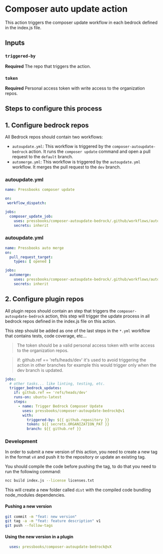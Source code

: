 # Composer auto update action

This action triggers the composer update workflow in each bedrock defined in the index.js file.

## Inputs

### `triggered-by`

**Required** The repo that triggers the action.

### `token`

**Required** Personal access token with write access to the organization repos.

## Steps to configure this process

## 1. Configure bedrock repos

All Bedrock repos should contain two workflows:

* `autoupdate.yml`: This workflow is triggered by the `composer-autoupdate-bedrock` action. It runs the `composer update` command and open a pull request to the `default` branch.
* `automerge.yml`: This workflow is triggered by the `autoupdate.yml` workflow. It merges the pull request to the `dev` branch.

### autoupdate.yml

```yaml
name: Pressbooks composer update

on:
 workflow_dispatch:

jobs:
  composer_update_job:
    uses: pressbooks/composer-autoupdate-bedrock/.github/workflows/auto-update.yml@v1
    secrets: inherit
```

### autoupdate.yml

```yaml
name: Pressbooks auto merge
on:
  pull_request_target:
    types: [ opened ]

jobs:
  automerge:
    uses: pressbooks/composer-autoupdate-bedrock/.github/workflows/auto-merge.yml@v1
    secrets: inherit
```

## 2. Configure plugin repos

All plugin repos should contain an step that triggers the `composer-autoupdate-bedrock` action, this step will trigger the update process in all bedrock repos defined in the index.js file on this action.

This step should be added as one of the last steps in the `*.yml` workflow that contains tests, code coverage, etc...

> The token should be a valid personal access token with write access to the organization repos.

> if: github.ref == 'refs/heads/dev' it's used to avoid triggering the action in other branches for example this would trigger only when the dev branch is updated.

```yaml
jobs:
  # other tasks... like linting, testing, etc.
  trigger_bedrock_updates:
    if: github.ref == 'refs/heads/dev'
    runs-on: ubuntu-latest
    steps:
      - name: Trigger Bedrock Composer Update
        uses: pressbooks/composer-autoupdate-bedrock@v1
        with:
          triggered-by: ${{ github.repository }}
          token: ${{ secrets.ORGANIZATION_PAT }}
          branch: ${{ github.ref }}

```

### Development

In order to submit a new version of this action, you need to create a new tag in the format `vX` and push it to the repository or update an existing tag.

You should compile the code before pushing the tag, to do that you need to run the following command:

```bash
ncc build index.js --license licenses.txt
```

This will create a new folder called `dist` with the compiled code bundling node_modules dependencies.

#### Pushing a new version

```bash
git commit -m "feat: new version"
git tag -a -m "feat: feature description" v1
git push --follow-tags
```
#### Using the new version in a plugin

```yaml
  uses: pressbooks/composer-autoupdate-bedrock@vX    
```
